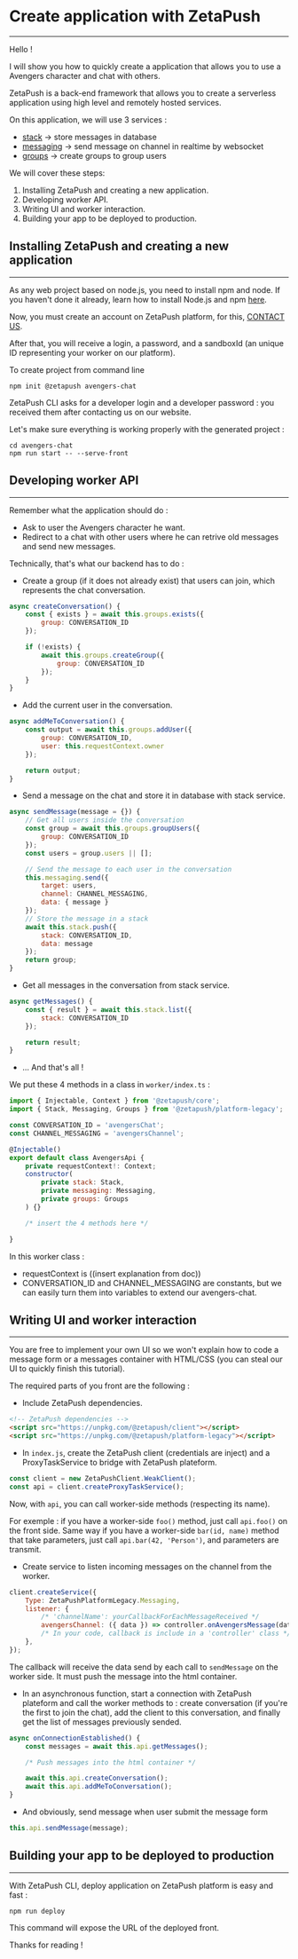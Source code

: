 # Create application with ZetaPush
-------------------------------------------------------------------------------

Hello !

I will show you how to quickly create a application that allows you to use a Avengers character and chat with others.

ZetaPush is a back-end framework that allows you to create a serverless application using high level and remotely hosted services.

On this application, we will use 3 services :

 - [stack](https://zetapush.github.io/documentation/#_stack) &rarr; store messages in database
 - [messaging](https://zetapush.github.io/documentation/#_messaging) &rarr; send message on channel in realtime by websocket
 - [groups](https://zetapush.github.io/documentation/#_groups) &rarr; create groups to group users

We will cover these steps:

1. Installing ZetaPush and creating a new application.
2. Developing worker API.
3. Writing UI and worker interaction.
4. Building your app to be deployed to production.

## Installing ZetaPush and creating a new application
-------------------------------------------------------------------------------

As any web project based on node.js, you need to install npm and node.
If you haven't done it already, learn how to install Node.js and npm [here](https://www.npmjs.com/get-npm).

Now, you must create an account on ZetaPush platform, for this,
[CONTACT US](https://www.zetapush.com/sign-up-for-a-free-trial).

After that, you will receive a login, a password, and a sandboxId (an unique ID representing your worker on our platform).

To create project from command line
```console
npm init @zetapush avengers-chat
```

ZetaPush CLI asks for a developer login and a developer password : you received them after contacting us on our website.

Let's make sure everything is working properly with the generated project :

```console
cd avengers-chat
npm run start -- --serve-front
```

## Developing worker API
-------------------------------------------------------------------------------

Remember what the application should do :

- Ask to user the Avengers character he want.
- Redirect to a chat with other users where he can retrive old messages and send new messages.

Technically, that's what our backend has to do :

- Create a group (if it does not already exist) that users can join, which represents the chat conversation.

```js
async createConversation() {
    const { exists } = await this.groups.exists({
        group: CONVERSATION_ID
    });

    if (!exists) {
        await this.groups.createGroup({
            group: CONVERSATION_ID
        });
    }
}
```

- Add the current user in the conversation.

```js
async addMeToConversation() {
    const output = await this.groups.addUser({
        group: CONVERSATION_ID,
        user: this.requestContext.owner
    });

    return output;
}
```

- Send a message on the chat and store it in database with stack service.

```js
async sendMessage(message = {}) {
    // Get all users inside the conversation
    const group = await this.groups.groupUsers({
        group: CONVERSATION_ID
    });
    const users = group.users || [];

    // Send the message to each user in the conversation
    this.messaging.send({
        target: users,
        channel: CHANNEL_MESSAGING,
        data: { message }
    });
    // Store the message in a stack
    await this.stack.push({
        stack: CONVERSATION_ID,
        data: message
    });
    return group;
}
```

- Get all messages in the conversation from stack service.

```js
async getMessages() {
    const { result } = await this.stack.list({
        stack: CONVERSATION_ID
    });

    return result;
}
```

- ... And that's all !

We put these 4 methods in a class in `worker/index.ts` :

```js
import { Injectable, Context } from '@zetapush/core';
import { Stack, Messaging, Groups } from '@zetapush/platform-legacy';

const CONVERSATION_ID = 'avengersChat';
const CHANNEL_MESSAGING = 'avengersChannel';

@Injectable()
export default class AvengersApi {
    private requestContext!: Context;
    constructor(
        private stack: Stack,
        private messaging: Messaging,
        private groups: Groups
    ) {}

    /* insert the 4 methods here */

}
```

In this worker class :

- requestContext is ((insert explanation from doc))
- CONVERSATION_ID and CHANNEL_MESSAGING are constants, but we can easily turn them into variables to extend our avengers-chat.

## Writing UI and worker interaction
-------------------------------------------------------------------------------

You are free to implement your own UI so we won't explain how to code a message form or a messages container with HTML/CSS (you can steal our UI to quickly finish this tutorial).

The required parts of you front are the following :

- Include ZetaPush dependencies.

```html
<!-- ZetaPush dependencies -->
<script src="https://unpkg.com/@zetapush/client"></script>
<script src="https://unpkg.com/@zetapush/platform-legacy"></script>
```

- In `index.js`, create the ZetaPush client (credentials are inject) and a ProxyTaskService to bridge with ZetaPush plateform.

```js
const client = new ZetaPushClient.WeakClient();
const api = client.createProxyTaskService();
```
Now, with `api`, you can call worker-side methods (respecting its name).

For exemple : if you have a worker-side `foo()` method, just call `api.foo()` on the front side. Same way if you have a worker-side `bar(id, name)` method that take parameters, just call `api.bar(42, 'Person')`, and parameters are transmit.

- Create service to listen incoming messages on the channel from the worker.

```js
client.createService({
    Type: ZetaPushPlatformLegacy.Messaging,
    listener: {
        /* 'channelName': yourCallbackForEachMessageReceived */
        avengersChannel: ({ data }) => controller.onAvengersMessage(data)
        /* In your code, callback is include in a 'controller' class */
    },
});
```

The callback will receive the data send by each call to `sendMessage` on the worker side. It must push the message into the html container.

- In an asynchronous function, start a connection with ZetaPush plateform and call the worker methods to : create conversation (if you're the first to join the chat), add the client to this conversation, and finally get the list of messages previously sended.

```js
async onConnectionEstablished() {
    const messages = await this.api.getMessages();

    /* Push messages into the html container */

    await this.api.createConversation();
    await this.api.addMeToConversation();
}
```

- And obviously, send message when user submit the message form

```js
this.api.sendMessage(message);
```

## Building your app to be deployed to production
-------------------------------------------------------------------------------

With ZetaPush CLI, deploy application on ZetaPush platform is easy and fast :

```console
npm run deploy
```

This command will expose the URL of the deployed front.

Thanks for reading !
